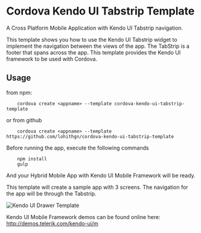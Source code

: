 # Cordova Kendo  UI Tabstrip Template

A Cross Platform Mobile Application with Kendo UI Tabstrip navigation.

This template shows you how to use the Kendo UI Tabstrip widget to implement the navigation between the views of the app. 
The TabStrip is a footer that spans across the app. 
This template provides the Kendo UI framework to be used with Cordova.

## Usage

from npm:

```
    cordova create <appname> --template cordova-kendo-ui-tabstrip-template
```
or from github

```
    cordova create <appname> --template https://github.com/lohithgn/cordova-kendo-ui-tabstrip-template
```
Before running the app, execute the following commands

```
	npm install
	gulp
```

And your Hybrid Mobile App with Kendo UI Mobile Framework will be ready.

This template will create  a sample app with 3 screens. The navigation for the app will be through the Tabstrip.  

![Kendo UI Drawer Template](http://content.screencast.com/users/Kashyapa/folders/TACO-CLI-ScreenShots/media/6e73ccbd-a260-4817-8e82-3522aaeb4204/KendoUITabStrip.png)

Kendo UI Mobile Framework demos can be found online here: <a href="http://demos.telerik.com/kendo-ui/m">http://demos.telerik.com/kendo-ui/m</a>
